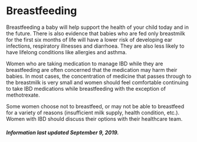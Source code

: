 <h1>Breastfeeding</h1>

Breastfeeding a baby will help support the health of your child today and in the future.
There is also evidence that babies who are fed only breastmilk for the first six months of life will have a lower risk of developing ear infections, respiratory illnesses and diarrhoea.
They are also less likely to have lifelong conditions like allergies and asthma. 

Women who are taking medication to manage IBD while they are breastfeeding are often concerned that the medication may harm their babies. In most cases, the concentration of medicine that passes through to the breastmilk is very small and women should feel comfortable continuing to take IBD medications while breastfeeding with the exception of methotrexate. 

Some women choose not to breastfeed, or may not be able to breastfeed for a variety of reasons (insufficient milk supply, health condition, etc.). Women with IBD should discuss their options with their healthcare team. 

<h5>Information last updated September 9, 2019.</h5>
